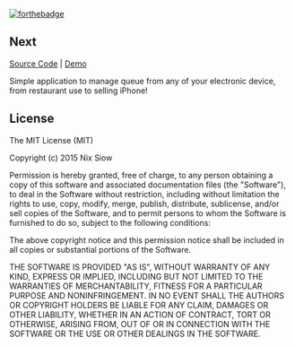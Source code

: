 [![forthebadge](http://forthebadge.com/images/badges/built-with-love.svg)](http://forthebadge.com)

Next
---

[Source Code](https://github.com/nixsiow/next) | [Demo](http://next.nixsiow.com)

Simple application to manage queue from any of your electronic device, from restaurant use to selling iPhone!

<!-- [Oleose Bootstrap Template](http://www.bootstrapzero.com/bootstrap-template/oleose)

Oleose is an eye-catching and fully responsive Bootstrap 3 Template for professional app landing page. It is developer friendly, easy to customize and includes 3 color options. It works on all main web browsers, tablets and phones.
-->

License
---

The MIT License (MIT)

Copyright (c) 2015 Nix Siow

Permission is hereby granted, free of charge, to any person obtaining a copy of this software and associated documentation files (the "Software"), to deal in the Software without restriction, including without limitation the rights to use, copy, modify, merge, publish, distribute, sublicense, and/or sell copies of the Software, and to permit persons to whom the Software is furnished to do so, subject to the following conditions:

The above copyright notice and this permission notice shall be included in all copies or substantial portions of the Software.

THE SOFTWARE IS PROVIDED "AS IS", WITHOUT WARRANTY OF ANY KIND, EXPRESS OR IMPLIED, INCLUDING BUT NOT LIMITED TO THE WARRANTIES OF MERCHANTABILITY, FITNESS FOR A PARTICULAR PURPOSE AND NONINFRINGEMENT. IN NO EVENT SHALL THE AUTHORS OR COPYRIGHT HOLDERS BE LIABLE FOR ANY CLAIM, DAMAGES OR OTHER LIABILITY, WHETHER IN AN ACTION OF CONTRACT, TORT OR OTHERWISE, ARISING FROM, OUT OF OR IN CONNECTION WITH THE SOFTWARE OR THE USE OR OTHER DEALINGS IN THE SOFTWARE.
